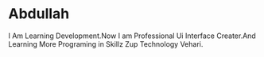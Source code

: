 # Abdullah
I Am Learning Development.Now I am Professional Ui Interface Creater.And Learning More Programing in Skillz Zup Technology Vehari.
